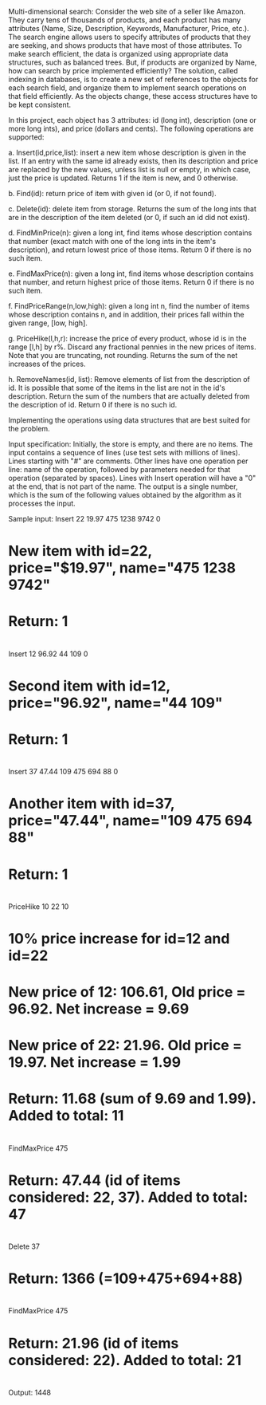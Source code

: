 Multi-dimensional search: Consider the web site of a seller like Amazon.  
They carry tens of thousands of products, and each product has many
attributes (Name, Size, Description, Keywords, Manufacturer, Price, etc.).  
The search engine allows users to specify attributes of products that
they are seeking, and shows products that have most of those
attributes.  To make search efficient, the data is organized using
appropriate data structures, such as balanced trees.  But, if products
are organized by Name, how can search by price implemented efficiently?
The solution, called indexing in databases, is to create a new set of
references to the objects for each search field, and organize them to
implement search operations on that field efficiently.  As the objects
change, these access structures have to be kept consistent.

In this project, each object has 3 attributes: id (long int), description
(one or more long ints), and price (dollars and cents).  The following
operations are supported:

   a. Insert(id,price,list): insert a new item whose description is given
      in the list.  If an entry with the same id already exists, then its
      description and price are replaced by the new values, unless list
      is null or empty, in which case, just the price is updated. 
      Returns 1 if the item is new, and 0 otherwise.

   b. Find(id): return price of item with given id (or 0, if not found).

   c. Delete(id): delete item from storage.  Returns the sum of the
      long ints that are in the description of the item deleted
      (or 0, if such an id did not exist).

   d. FindMinPrice(n): given a long int, find items whose description
      contains that number (exact match with one of the long ints in the
      item's description), and return lowest price of those items.
      Return 0 if there is no such item.

   e. FindMaxPrice(n): given a long int, find items whose description
      contains that number, and return highest price of those items.
      Return 0 if there is no such item.

   f. FindPriceRange(n,low,high): given a long int n, find the number
      of items whose description contains n, and in addition,
      their prices fall within the given range, [low, high].

   g. PriceHike(l,h,r): increase the price of every product, whose id is 
      in the range [l,h] by r%.  Discard any fractional pennies in the new 
      prices of items.  Note that you are truncating, not rounding.
      Returns the sum of the net increases of the prices.

   h. RemoveNames(id, list): Remove elements of list from the description of id.
      It is possible that some of the items in the list are not in the
      id's description.  Return the sum of the numbers that are actually
      deleted from the description of id.  Return 0 if there is no such id.

Implementing the operations using data structures that are best suited
for the problem.


Input specification:
Initially, the store is empty, and there are no items.  The input
contains a sequence of lines (use test sets with millions of lines).
Lines starting with "#" are comments.  Other lines have one operation
per line: name of the operation, followed by parameters needed for
that operation (separated by spaces).  Lines with Insert operation
will have a "0" at the end, that is not part of the name.  The output
is a single number, which is the sum of the following values obtained
by the algorithm as it processes the input.


Sample input:
Insert 22 19.97 475 1238 9742 0
# New item with id=22, price="$19.97", name="475 1238 9742"
# Return: 1
#
Insert 12 96.92 44 109 0
# Second item with id=12, price="96.92", name="44 109"
# Return: 1
#
Insert 37 47.44 109 475 694 88 0
# Another item with id=37, price="47.44", name="109 475 694 88"
# Return: 1
#
PriceHike 10 22 10
# 10% price increase for id=12 and id=22
# New price of 12: 106.61, Old price = 96.92.  Net increase = 9.69
# New price of 22: 21.96.  Old price = 19.97.  Net increase = 1.99
# Return: 11.68  (sum of 9.69 and 1.99).  Added to total: 11
#
FindMaxPrice 475		
# Return: 47.44 (id of items considered: 22, 37).  Added to total: 47
#
Delete 37
# Return: 1366 (=109+475+694+88)
#
FindMaxPrice 475		
# Return: 21.96 (id of items considered: 22).  Added to total: 21
#


Output:
1448
